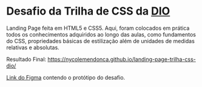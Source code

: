 # Desafio da Trilha de CSS da [DIO](https://www.dio.me/)

Landing Page feita em HTML5 e CSS5. Aqui, foram colocados em prática todos os conhecimentos adquiridos ao longo das aulas, como fundamentos do CSS, propriedades básicas de estilização além de unidades de medidas relativas e absolutas.

Resultado Final: https://nycolemendonca.github.io/landing-page-trilha-css-dio/

[Link do Figma](https://www.figma.com/file/3PiokoJj9IhGDnNiWAJbz7/DIO---Desafio-01?node-id=0%3A1&t=L4KMfJLkevWjexTf-0) contendo o protótipo do desafio.
